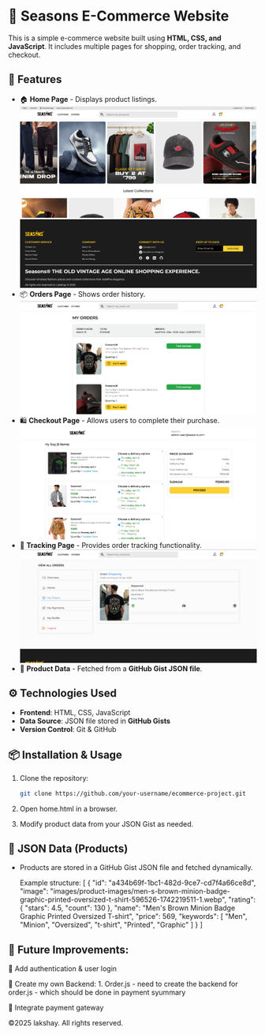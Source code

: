 # 🛒 Seasons E-Commerce Website

This is a simple e-commerce website built using **HTML, CSS, and JavaScript**. It includes multiple pages for shopping, order tracking, and checkout.

## 🚀 Features

- 🏠 **Home Page** - Displays product listings.
![Homepage Screenshot](images/Readme/homePage.png)
![Homepage Screenshot](images/Readme/footer.png)
- 📦 **Orders Page** - Shows order history.
![Homepage Screenshot](images/Readme/ordersPage.png)
- 🛍️ **Checkout Page** - Allows users to complete their purchase.
![Homepage Screenshot](images/Readme/checkoutPage.png)
- 🚚 **Tracking Page** - Provides order tracking functionality.
![Homepage Screenshot](images/Readme/trackingPage.png)
- 📄 **Product Data** - Fetched from a **GitHub Gist JSON file**.
<!-- 
## 📂 Project Structure -->

## ⚙️ Technologies Used

- **Frontend**: HTML, CSS, JavaScript  
- **Data Source**: JSON file stored in **GitHub Gists**  
- **Version Control**: Git & GitHub  

## 📦 Installation & Usage

1. Clone the repository:
   ```bash
   git clone https://github.com/your-username/ecommerce-project.git

2. Open home.html in a browser.

3. Modify product data from your JSON Gist as needed.

## 📜 JSON Data (Products)

 - Products are stored in a GitHub Gist JSON file and fetched dynamically.

   Example structure:
    [
        {
            "id": "a434b69f-1bc1-482d-9ce7-cd7f4a66ce8d",
            "image": "images/product-images/men-s-brown-minion-badge-graphic-printed-oversized-t-shirt-596526-1742219511-1.webp",
            "rating": {
                    "stars": 4.5,
                    "count": 130
            },
            "name": "Men's Brown Minion Badge Graphic Printed Oversized T-shirt",
            "price": 569,
            "keywords": [
                    "Men",
                    "Minion",
                    "Oversized",
                    "t-shirt",
                    "Printed",
                    "Graphic"
            ]
        }
    ]

## 🎯 Future Improvements:

🔹 Add authentication & user login

🔹 Create my own Backend:
    1. Order.js
    - need to create the backend for order.js
    - which should be done in payment syummary

🔹 Integrate payment gateway

©2025 lakshay. All rights reserved.